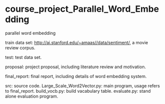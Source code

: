 # course_project_Parallel_Word_Embedding
parallel word embedding  

train data set: http://ai.stanford.edu/~amaas//data/sentiment/, a movie review corpus.

test: test data set.

proposal: project proposal, including literature review and motivation.

final_report: final report, including details of word embedding system.

src: source code.
    Large_Scale_Word2Vector.py: main program, usage refers to final_report.
    build_vocb.py: build vacabulary table.
    evaluate.py: stand alone evaluation program.
